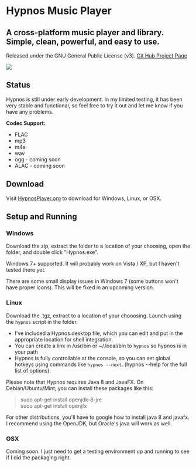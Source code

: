 # Hypnos Music Player

## A cross-platform music player and library. Simple, clean, powerful, and easy to use.

Released under the GNU General Public License (v3). [Git Hub Project Page](https://github.com/JoshuaD84/HypnosMusicPlayer)

[![](http://hypnosplayer.org/hypnos-2017-06-04.png)](http://hypnosplayer.org/hypnos-2017-06-04.png)

## Status

Hypnos is still under early development. In my limited testing, it has been very stable and functional, so feel free to try it out and let me know if you have any problems.

**Codec Support:**

*   FLAC
*   mp3
*   m4a
*   wav
*   ogg - coming soon
*   ALAC - coming soon

## Download

Visit [HypnosPlayer.org](https://github.com/JoshuaD84/HypnosMusicPlayer) to download for Windows, Linux, or OSX. 

## Setup and Running

### Windows

Download the zip, extract the folder to a location of your choosing, open the folder, and double click "Hypnos.exe".

Windows 7+ supported. It will probably work on Vista / XP, but I haven't tested there yet.

There are some small display issues in Windows 7 (some buttons won't have proper icons). This will be fixed in an upcoming version.

### Linux

Download the .tgz, extract to a location of your chooosing. Launch using the `hypnos` script in the folder.

*   I've included a Hypnos.desktop file, which you can edit and put in the appropriate location for shell integration.
*   You can create a link in /usr/bin or ~/.local/bin to `hypnos` so hypnos is in your path
*   Hypnos is fully controllable at the console, so you can set global hotkeys using commands like `hypnos --next`. (hypnos --help for the full list of options).

Please note that Hypnos requires Java 8 and JavaFX. On Debian/Ubuntu/Mint, you can install these packages like this:

> sudo apt-get install openjdk-8-jre  
> sudo apt-get install openjfx

For other distributions, you'll have to google how to install java 8 and javafx. I recommend using the OpenJDK, but Oracle's java will work as well.

### OSX

Coming soon. I just need to get a testing environment up and running to see if I did the packaging right.